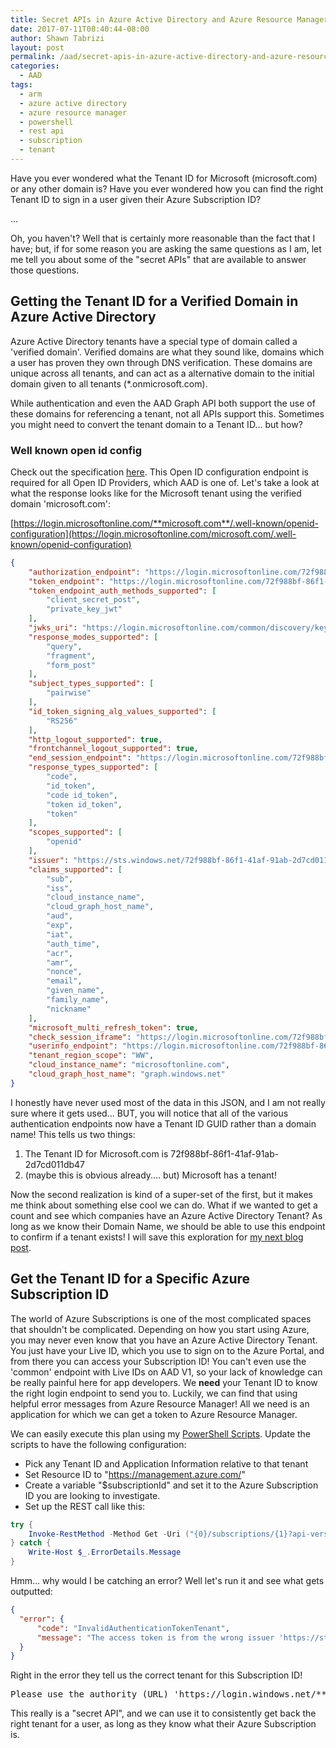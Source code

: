 ```yaml
---
title: Secret APIs in Azure Active Directory and Azure Resource Manager
date: 2017-07-11T08:40:44-08:00
author: Shawn Tabrizi
layout: post
permalink: /aad/secret-apis-in-azure-active-directory-and-azure-resource-manager/
categories:
  - AAD
tags:
  - arm
  - azure active directory
  - azure resource manager
  - powershell
  - rest api
  - subscription
  - tenant
---
```


Have you ever wondered what the Tenant ID for Microsoft (microsoft.com) or any other domain is? Have you ever wondered how you can find the right Tenant ID to sign in a user given their Azure Subscription ID?

...

Oh, you haven't? Well that is certainly more reasonable than the fact that I have; but, if for some reason you are asking the same questions as I am, let me tell you about some of the "secret APIs" that are available to answer those questions.

## Getting the Tenant ID for a Verified Domain in Azure Active Directory

Azure Active Directory tenants have a special type of domain called a 'verified domain'. Verified domains are what they sound like, domains which a user has proven they own through DNS verification. These domains are unique across all tenants, and can act as a alternative domain to the initial domain given to all tenants (*.onmicrosoft.com).

While authentication and even the AAD Graph API both support the use of these domains for referencing a tenant, not all APIs support this. Sometimes you might need to convert the tenant domain to a Tenant ID... but how?

### Well known open id config

Check out the specification [here](https://openid.net/specs/openid-connect-discovery-1_0.html#ProviderConfig). This Open ID configuration endpoint is required for all Open ID Providers, which AAD is one of. Let's take a look at what the response looks like for the Microsoft tenant using the verified domain 'microsoft.com':

[https://login.microsoftonline.com/**microsoft.com**/.well-known/openid-configuration](https://login.microsoftonline.com/microsoft.com/.well-known/openid-configuration)

```json
{
    "authorization_endpoint": "https://login.microsoftonline.com/72f988bf-86f1-41af-91ab-2d7cd011db47/oauth2/authorize",
    "token_endpoint": "https://login.microsoftonline.com/72f988bf-86f1-41af-91ab-2d7cd011db47/oauth2/token",
    "token_endpoint_auth_methods_supported": [
        "client_secret_post",
        "private_key_jwt"
    ],
    "jwks_uri": "https://login.microsoftonline.com/common/discovery/keys",
    "response_modes_supported": [
        "query",
        "fragment",
        "form_post"
    ],
    "subject_types_supported": [
        "pairwise"
    ],
    "id_token_signing_alg_values_supported": [
        "RS256"
    ],
    "http_logout_supported": true,
    "frontchannel_logout_supported": true,
    "end_session_endpoint": "https://login.microsoftonline.com/72f988bf-86f1-41af-91ab-2d7cd011db47/oauth2/logout",
    "response_types_supported": [
        "code",
        "id_token",
        "code id_token",
        "token id_token",
        "token"
    ],
    "scopes_supported": [
        "openid"
    ],
    "issuer": "https://sts.windows.net/72f988bf-86f1-41af-91ab-2d7cd011db47/",
    "claims_supported": [
        "sub",
        "iss",
        "cloud_instance_name",
        "cloud_graph_host_name",
        "aud",
        "exp",
        "iat",
        "auth_time",
        "acr",
        "amr",
        "nonce",
        "email",
        "given_name",
        "family_name",
        "nickname"
    ],
    "microsoft_multi_refresh_token": true,
    "check_session_iframe": "https://login.microsoftonline.com/72f988bf-86f1-41af-91ab-2d7cd011db47/oauth2/checksession",
    "userinfo_endpoint": "https://login.microsoftonline.com/72f988bf-86f1-41af-91ab-2d7cd011db47/openid/userinfo",
    "tenant_region_scope": "WW",
    "cloud_instance_name": "microsoftonline.com",
    "cloud_graph_host_name": "graph.windows.net"
}
```

I honestly have never used most of the data in this JSON, and I am not really sure where it gets used... BUT, you will notice that all of the various authentication endpoints now have a Tenant ID GUID rather than a domain name! This tells us two things:

1.  The Tenant ID for Microsoft.com is 72f988bf-86f1-41af-91ab-2d7cd011db47
2.  (maybe this is obvious already.... but) Microsoft has a tenant!

Now the second realization is kind of a super-set of the first, but it makes me think about something else cool we can do. What if we wanted to get a count and see which companies have an Azure Active Directory Tenant? As long as we know their Domain Name, we should be able to use this endpoint to confirm if a tenant exists! I will save this exploration for [my next blog post](https://shawntabrizi.com/blog/index.php/2017/07/12/does-company-x-have-an-azure-active-directory-tenant/).

## Get the Tenant ID for a Specific Azure Subscription ID

The world of Azure Subscriptions is one of the most complicated spaces that shouldn't be complicated. Depending on how you start using Azure, you may never even know that you have an Azure Active Directory Tenant. You just have your Live ID, which you use to sign on to the Azure Portal, and from there you can access your Subscription ID!  You can't even use the 'common' endpoint with Live IDs on AAD V1, so your lack of knowledge can be really painful here for app developers. We **need** your Tenant ID to know the right login endpoint to send you to. Luckily, we can find that using helpful error messages from Azure Resource Manager! All we need is an application for which we can get a token to Azure Resource Manager.

We can easily execute this plan using my [PowerShell Scripts](https://shawntabrizi.com/blog/index.php/2017/07/09/azure-ad-authentication-with-powershell-and-adal/). Update the scripts to have the following configuration:

*   Pick any Tenant ID and Application Information relative to that tenant
*   Set Resource ID to "https://management.azure.com/"
*   Create a variable "$subscriptionId" and set it to the Azure Subscription ID you are looking to investigate.
*   Set up the REST call like this:

```powershell
try {
    Invoke-RestMethod -Method Get -Uri ("{0}/subscriptions/{1}?api-version=2016-06-01" -f $resourceId, $subscriptionId) -Headers $headers
} catch {
    Write-Host $_.ErrorDetails.Message
}
```

Hmm... why would I be catching an error? Well let's run it and see what gets outputted:

```json
{
  "error": {
      "code": "InvalidAuthenticationTokenTenant",
      "message": "The access token is from the wrong issuer 'https://sts.windows.net/4a4d599f-e69d-4cd8-a9e1-9882ea340fb5/'. It must match the tenant 'https://sts.windows.net/72f988bf-86f1-41af-91ab-2d7cd011db47/' associated with this subscription. Please use the authority (URL) 'https://login.windows.net/72f988bf-86f1-41af-91ab-2d7cd011db47' to get the token. Note, if the subscription is transferred to another tenant there is no impact to the services, but information about new tenant could take time to propagate (up to an hour). If you just transferred your subscription and see this error message, please try back later."
  }
}
```

Right in the error they tell us the correct tenant for this Subscription ID!

<pre>Please use the authority (URL) 'https://login.windows.net/**72f988bf-86f1-41af-91ab-2d7cd011db47**'</pre>

This really is a "secret API", and we can use it to consistently get back the right tenant for a user, as long as they know what their Azure Subscription is.
